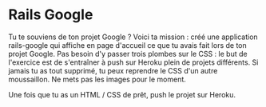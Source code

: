 # Rails Google

Tu te souviens de ton projet Google ? Voici ta mission : créé une application rails-google qui affiche en page d'accueil ce que tu avais fait lors de ton projet Google. Pas besoin d'y passer trois plombes sur le CSS : le but de l'exercice est de s'entraîner à push sur Heroku plein de projets différents. Si jamais tu as tout supprimé, tu peux reprendre le CSS d'un autre moussaillon. Ne mets pas les images pour le moment.

Une fois que tu as un HTML / CSS de prêt, push le projet sur Heroku.
